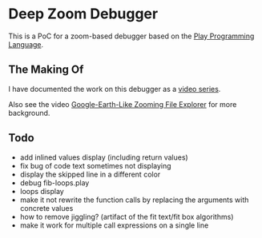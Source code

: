 # Deep Zoom Debugger

This is a PoC for a zoom-based debugger based on the [Play Programming Language](https://github.com/airportyh/play-lang).

## The Making Of

I have documented the work on this debugger as a [video series](https://www.youtube.com/watch?v=kzrWQt__R8Q&list=PLSq9OFrD2Q3Bp9T2SiAAxOF60VSbGAtHn).

Also see the video [Google-Earth-Like Zooming File Explorer](https://www.youtube.com/watch?v=pXQTNxPharY&t) for more background.

## Todo

* add inlined values display (including return values)
* fix bug of code text sometimes not displaying
* display the skipped line in a different color
* debug fib-loops.play
* loops display
* make it not rewrite the function calls by replacing the arguments with concrete values
* how to remove jiggling? (artifact of the fit text/fit box algorithms)
* make it work for multiple call expressions on a single line
